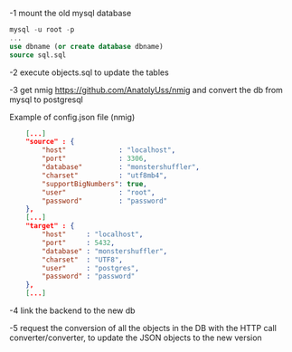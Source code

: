 -1 mount the old mysql database 
``` sql
mysql -u root -p
...
use dbname (or create database dbname)
source sql.sql
```

-2 execute objects.sql to update the tables

-3 get nmig https://github.com/AnatolyUss/nmig and convert the db from mysql to postgresql

Example of config.json file (nmig)
``` json
    [...]
    "source" : {
        "host"             : "localhost",
        "port"             : 3306,
        "database"         : "monstershuffler",
        "charset"          : "utf8mb4",
        "supportBigNumbers": true,
        "user"             : "root",
        "password"         : "password"
    },
    [...]
    "target" : {
        "host"     : "localhost",
        "port"     : 5432,
        "database" : "monstershuffler",
        "charset"  : "UTF8",
        "user"     : "postgres",
        "password" : "password"
    },
    [...]
```

-4 link the backend to the new db

-5 request the conversion of all the objects in the DB with the HTTP call converter/converter, to update the JSON objects to the new version
